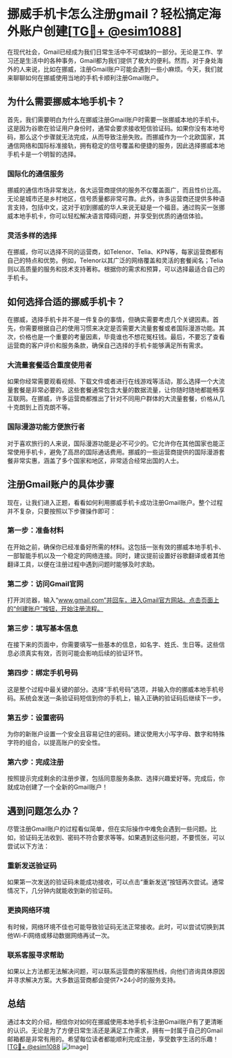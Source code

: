 # 挪威手机卡怎么注册gmail？轻松搞定海外账户创建[[TG💪+ @esim1088](https://t.me/s/esim1088)]

在现代社会，Gmail已经成为我们日常生活中不可或缺的一部分。无论是工作、学习还是生活中的各种事务，Gmail都为我们提供了极大的便利。然而，对于身处海外的人来说，比如在挪威，注册Gmail账户可能会遇到一些小麻烦。今天，我们就来聊聊如何在挪威使用当地的手机卡顺利注册Gmail账户。

## 为什么需要挪威本地手机卡？

首先，我们需要明白为什么在挪威注册Gmail账户时需要一张挪威本地的手机卡。这是因为谷歌在验证用户身份时，通常会要求接收短信验证码。如果你没有本地号码，那么这个步骤就无法完成，从而导致注册失败。而挪威作为一个北欧国家，其通信网络和国际标准接轨，拥有稳定的信号覆盖和便捷的服务，因此选择挪威本地手机卡是一个明智的选择。

### 国际化的通信服务

挪威的通信市场非常发达，各大运营商提供的服务不仅覆盖面广，而且性价比高。无论是城市还是乡村地区，信号质量都非常可靠。此外，许多运营商还提供多种语言支持，包括中文，这对于初到挪威的华人来说无疑是一个福音。通过购买一张挪威本地手机卡，你可以轻松解决语言障碍问题，并享受到优质的通信体验。

### 灵活多样的选择

在挪威，你可以选择不同的运营商，如Telenor、Telia、KPN等，每家运营商都有自己的特点和优势。例如，Telenor以其广泛的网络覆盖和灵活的套餐闻名；Telia则以高质量的服务和技术支持著称。根据你的需求和预算，可以选择最适合自己的手机卡。

## 如何选择合适的挪威手机卡？

在挪威，选择手机卡并不是一件复杂的事情，但确实需要考虑几个关键因素。首先，你需要根据自己的使用习惯来决定是否需要大流量套餐或者国际漫游功能。其次，价格也是一个重要的考量因素，毕竟谁也不想花冤枉钱。最后，不要忘了查看运营商的客户评价和服务条款，确保自己选择的手机卡能够满足所有需求。

### 大流量套餐适合重度使用者

如果你经常需要观看视频、下载文件或者进行在线游戏等活动，那么选择一个大流量套餐是非常必要的。这些套餐通常包含大量的数据流量，让你随时随地都能畅享互联网。在挪威，许多运营商都推出了针对不同用户群体的大流量套餐，价格从几十克朗到上百克朗不等。

### 国际漫游功能方便旅行者

对于喜欢旅行的人来说，国际漫游功能是必不可少的。它允许你在其他国家也能正常使用手机卡，避免了高昂的国际通话费用。挪威的一些运营商提供的国际漫游套餐非常实惠，涵盖了多个国家和地区，非常适合经常出国的人士。

## 注册Gmail账户的具体步骤

现在，让我们进入正题，看看如何利用挪威手机卡成功注册Gmail账户。整个过程并不复杂，只要按照以下步骤操作即可：

### 第一步：准备材料

在开始之前，确保你已经准备好所需的材料。这包括一张有效的挪威本地手机卡、一部智能手机以及一个稳定的网络连接。同时，建议提前设置好谷歌翻译或者其他翻译工具，以便在注册过程中遇到问题时能够及时求助。

### 第二步：访问Gmail官网

打开浏览器，输入“www.gmail.com”并回车，进入Gmail官方网站。点击页面上的“创建账户”按钮，开始注册流程。

### 第三步：填写基本信息

在接下来的页面中，你需要填写一些基本的信息，如名字、姓氏、生日等。这些信息必须真实有效，否则可能会影响后续的验证环节。

### 第四步：绑定手机号码

这是整个过程中最关键的部分。选择“手机号码”选项，并输入你的挪威本地手机号码。系统会发送一条验证码短信到你的手机上，输入正确的验证码后继续下一步。

### 第五步：设置密码

为你的新账户设置一个安全且容易记住的密码。建议使用大小写字母、数字和特殊字符的组合，以提高账户的安全性。

### 第六步：完成注册

按照提示完成剩余的注册步骤，包括同意服务条款、选择兴趣爱好等。完成后，你就成功创建了一个全新的Gmail账户！

## 遇到问题怎么办？

尽管注册Gmail账户的过程看似简单，但在实际操作中难免会遇到一些问题。比如，验证码无法收到、密码不符合要求等等。如果遇到这些问题，不要慌张，可以尝试以下方法：

### 重新发送验证码

如果第一次发送的验证码未能成功接收，可以点击“重新发送”按钮再次尝试。通常情况下，几分钟内就能收到新的验证码。

### 更换网络环境

有时候，网络环境不佳也可能导致验证码无法正常接收。此时，可以尝试切换到其他Wi-Fi网络或移动数据网络再试一次。

### 联系客服寻求帮助

如果以上方法都无法解决问题，可以联系运营商的客服热线，向他们咨询具体原因并寻求解决方案。大多数运营商都会提供7×24小时的服务支持。

## 总结

通过本文的介绍，相信你对如何在挪威使用本地手机卡注册Gmail账户有了更清晰的认识。无论是为了方便日常生活还是满足工作需求，拥有一封属于自己的Gmail邮箱都是非常有用的。希望每位读者都能顺利完成注册，享受数字生活的乐趣！[[TG💪+ @esim1088](https://t.me/s/esim1088) ![Image](https://i.postimg.cc/4NQfJmqS/Snipaste-2025-05-13-00-14-12.png)]